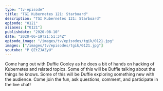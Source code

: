 ```yaml
---
type: "tv-episode"
title: "TGI Kubernetes 121: Starboard"
description: "TGI Kubernetes 121: Starboard"
episode: "0121"
aliases: ["0121"]
publishdate: "2020-08-10"
date: "2020-06-19T21:51:34Z"
episode_image: "/images/tv/episodes/tgik/0121.jpg"
images: ["/images/tv/episodes/tgik/0121.jpg"]
youtube: "P_QZtZJAZyU"
---
```


Come hang out with Duffie Cooley as he does a bit of hands on hacking of Kubernetes and related topics. Some of this will be Duffie talking about the things he knows. Some of this will be Duffie exploring something new with the audience. Come join the fun, ask questions, comment, and participate in the live chat!

